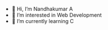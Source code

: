 - 👋 Hi, I’m Nandhakumar A
- 👀 I’m interested in Web Development 
- 🌱 I’m currently learning C 

<!---
Nandhuarjun22/Nandhuarjun22 is a ✨ special ✨ repository because its `README.md` (this file) appears on your GitHub profile.
You can click the Preview link to take a look at your changes.
--->

